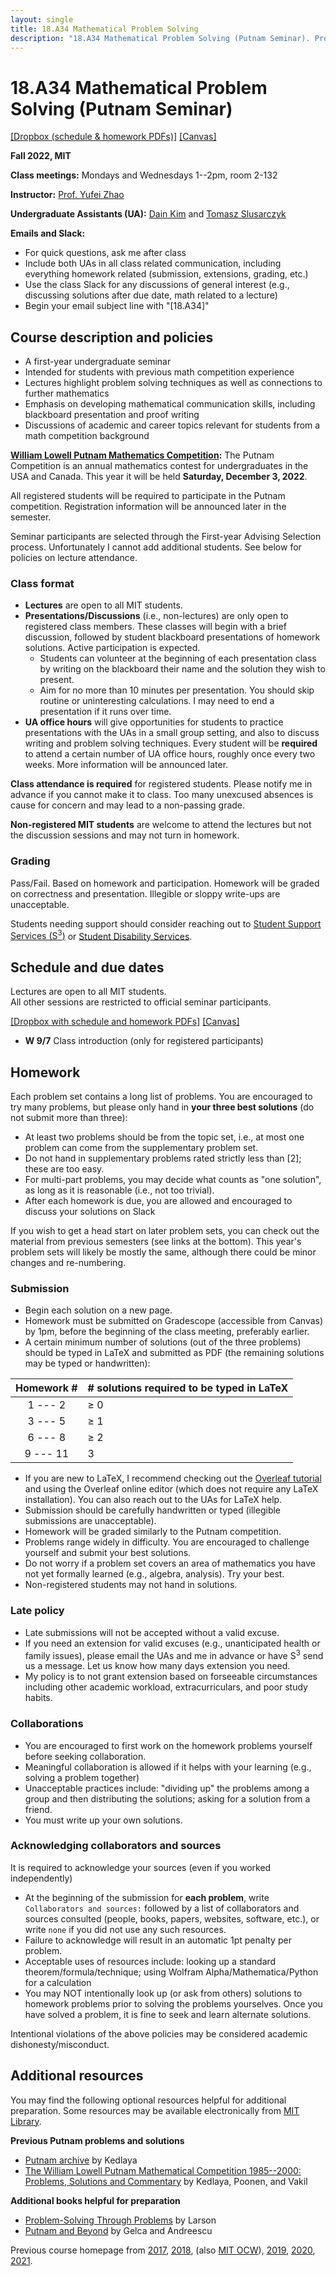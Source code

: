 ```yaml
---
layout: single
title: 18.A34 Mathematical Problem Solving
description: "18.A34 Mathematical Problem Solving (Putnam Seminar). Prof. Yufei Zhao"
---
```


# 18.A34 Mathematical Problem Solving (Putnam Seminar)

[\[Dropbox (schedule \& homework PDFs)\]](https://www.dropbox.com/sh/7665ym3sy0mqcvy/AACMWUULT7COyVwnoDVeYOzVa?dl=0)
[\[Canvas\]](https://canvas.mit.edu/courses/15882)

**Fall 2022, MIT**

**Class meetings:** Mondays and Wednesdays 1--2pm, room 2-132

**Instructor:** [Prof. Yufei Zhao](http://yufeizhao.com)

**Undergraduate Assistants (UA):**
[Dain Kim](mailto:dain0327@mit.edu)
and
[Tomasz Slusarczyk](mailto:tomaszsl@mit.edu)

**Emails and Slack:**

- For quick questions, ask me after class
- Include both UAs in all class related communication, including everything homework related (submission, extensions, grading, etc.)
- Use the class Slack for any discussions of general interest (e.g., discussing solutions after due date, math related to a lecture)
- Begin your email subject line with "\[18.A34\]"

## Course description and policies

- A first-year undergraduate seminar
- Intended for students with previous math competition experience
- Lectures highlight problem solving techniques as well as connections to further mathematics
- Emphasis on developing mathematical communication skills, including blackboard presentation and proof writing
- Discussions of academic and career topics relevant for students from a math competition background

**[William Lowell Putnam Mathematics Competition](https://www.maa.org/math-competitions/putnam-competition):**
The Putnam Competition is an annual mathematics contest for undergraduates in the USA and Canada.
This year it will be held **Saturday, December 3, 2022**.

All registered students will be required to participate in the Putnam competition. Registration information will be announced later in the semester. 

Seminar participants are selected through the First-year Advising Selection process.
Unfortunately I cannot add additional students.
See below for policies on lecture attendance.

### Class format

- **Lectures** are open to all MIT students.
- **Presentations/Discussions** (i.e., non-lectures) are only open to registered class members. These classes will begin with a brief discussion, followed by student blackboard presentations of homework solutions. Active participation is expected.
  - Students can volunteer at the beginning of each presentation class by writing on the blackboard their name and the solution they wish to present.
  - Aim for no more than 10 minutes per presentation. You should skip routine or uninteresting calculations. I may need to end a presentation if it runs over time.
- **UA office hours** will give opportunities for students to practice presentations with the UAs in a small group setting, and also to discuss writing and problem solving techniques.
Every student will be **required** to attend a certain number of UA office hours, roughly once every two weeks. More information will be announced later.

**Class attendance is required** for registered students.
Please notify me in advance if you cannot make it to class.
Too many unexcused absences is cause for concern and may lead to a non-passing grade.

**Non-registered MIT students** are welcome to attend the lectures but not the discussion sessions and may not turn in homework.

### Grading

Pass/Fail. Based on homework and participation.
Homework will be graded on correctness and presentation.
Illegible or sloppy write-ups are unacceptable.

Students needing support should consider reaching out to [Student Support Services (S<sup>3</sup>)](https://studentlife.mit.edu/s3) or [Student Disability Services](https://studentlife.mit.edu/das).

## Schedule and due dates

Lectures are open to all MIT students.  
All other sessions are restricted to official seminar participants.

[\[Dropbox with schedule and homework PDFs\]](https://www.dropbox.com/sh/7665ym3sy0mqcvy/AACMWUULT7COyVwnoDVeYOzVa?dl=0)
[\[Canvas\]](https://canvas.mit.edu/courses/15882)


-  **W 9/7** Class introduction (only for registered participants)


## Homework

Each problem set contains a long list of problems. You are encouraged to try many problems, but please only hand in **your three best solutions** (do not submit more than three):

- At least two problems should be from the topic set, i.e., at most one problem can come from the supplementary problem set.
- Do not hand in supplementary problems rated strictly less than [2]; these are too easy.
- For multi-part problems, you may decide what counts as "one solution", as long as it is reasonable (i.e., not too trivial).
- After each homework is due, you are allowed and encouraged to discuss your solutions on Slack

If you wish to get a head start on later problem sets, you can check out the material from previous semesters (see links at the bottom).
This year's problem sets will likely be mostly the same, although there could be minor changes and re-numbering.

### Submission

- Begin each solution on a new page.
- Homework must be submitted on Gradescope (accessible from Canvas) by 1pm, before the beginning of the class meeting, preferably earlier.
- A certain minimum number of solutions (out of the three problems) should be typed in LaTeX and submitted as PDF (the remaining solutions may be typed or handwritten):


| Homework \# | # solutions required to be typed in LaTeX | 
|:------------:| ---------------------------------|
| 1 --- 2    | ≥ 0 |
| 3 --- 5    | ≥ 1 |
| 6 --- 8    | ≥ 2 |
| 9 --- 11   |  3  |

- If you are new to LaTeX, I recommend checking out the [Overleaf tutorial](https://www.overleaf.com/learn/latex/Tutorials) and using the Overleaf online editor (which does not require any LaTeX installation). You can also reach out to the UAs for LaTeX help.
- Submission should be carefully handwritten or typed (illegible submissions are unacceptable). 
- Homework will be graded similarly to the Putnam competition.
- Problems range widely in difficulty. You are encouraged to challenge yourself and submit your best solutions.
- Do not worry if a problem set covers an area of mathematics you have not yet formally learned (e.g., algebra, analysis). Try your best.
- Non-registered students may not hand in solutions.

### Late policy

- Late submissions will not be accepted without a valid excuse.
- If you need an extension for valid excuses (e.g., unanticipated health or family issues), please email the UAs and me in advance or have S<sup>3</sup> send us a message. Let us know how many days extension you need.
- My policy is to not grant extension based on forseeable circumstances including other academic workload, extracurriculars, and poor study habits.

### Collaborations

- You are encouraged to first work on the homework problems yourself before seeking collaboration.
- Meaningful collaboration is allowed if it helps with your learning (e.g., solving a problem together)
- Unacceptable practices include: "dividing up" the problems among a group and then distributing the solutions; asking for a solution from a friend.
- You must write up your own solutions.

### Acknowledging collaborators and sources

It is required to acknowledge your sources (even if you worked independently)

- At the beginning of the submission for **each problem**, write `Collaborators and sources:` followed by a list of collaborators and sources consulted (people, books, papers, websites, software, etc.), or write `none` if you did not use any such resources.
- Failure to acknowledge will result in an automatic 1pt penalty per problem.
- Acceptable uses of resources include: looking up a standard theorem/formula/technique; using Wolfram Alpha/Mathematica/Python for a calculation
- You may NOT intentionally look up (or ask from others) solutions to homework problems prior to solving the problems yourselves. 
Once you have solved a problem, it is fine to seek and learn alternate solutions.


Intentional violations of the above policies may be considered academic dishonesty/misconduct.


## Additional resources

You may find the following optional resources helpful for additional preparation.
Some resources may be available electronically from [MIT Library](https://libraries.mit.edu/).

**Previous Putnam problems and solutions**

- [Putnam archive](http://kskedlaya.org/putnam-archive/) by Kedlaya
- [The William Lowell Putnam Mathematical Competition 1985--2000: Problems, Solutions and Commentary](https://www.amazon.com/William-Lowell-Mathematical-Competition-1985-2000/dp/0883858274) by Kedlaya, Poonen, and Vakil

**Additional books helpful for preparation**

- [Problem-Solving Through Problems](https://www.amazon.com/Problem-Solving-Through-Problems-Problem-Mathematics/dp/0387961712/) by Larson
- [Putnam and Beyond](https://www.amazon.com/Putnam-Beyond-Razvan-Gelca/dp/0387257659/) by Gelca and Andreescu

Previous course homepage from
[2017](fa17/),
[2018](fa18/),
(also [MIT OCW](https://ocw.mit.edu/courses/mathematics/18-a34-mathematical-problem-solving-putnam-seminar-fall-2018/)),
[2019](fa19/),
[2020](fa20/),
[2021](fa21/).